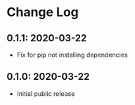 # Change Log

## 0.1.1: 2020-03-22
- Fix for pip not installing dependencies

## 0.1.0: 2020-03-22
- Initial public release
